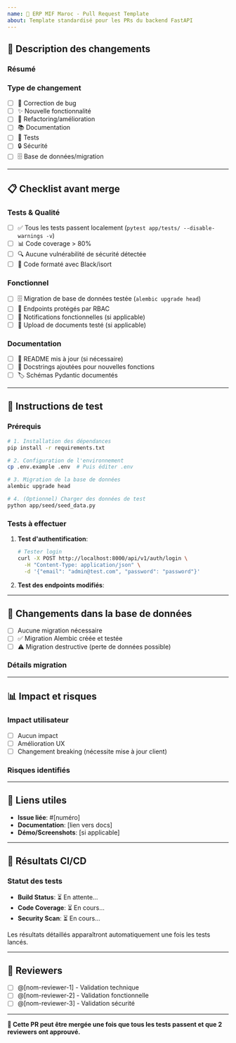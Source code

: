 ```yaml
---
name: 🚀 ERP MIF Maroc - Pull Request Template
about: Template standardisé pour les PRs du backend FastAPI
---
```


## 🎯 **Description des changements**

### Résumé
<!-- Décrivez brièvement les changements apportés -->

### Type de changement
- [ ] 🐛 Correction de bug
- [ ] ✨ Nouvelle fonctionnalité  
- [ ] 🔧 Refactoring/amélioration
- [ ] 📚 Documentation
- [ ] 🧪 Tests
- [ ] 🔒 Sécurité
- [ ] 🗄️ Base de données/migration

---

## 📋 **Checklist avant merge**

### Tests & Qualité
- [ ] ✅ Tous les tests passent localement (`pytest app/tests/ --disable-warnings -v`)
- [ ] 📊 Code coverage > 80%
- [ ] 🔍 Aucune vulnérabilité de sécurité détectée
- [ ] 🎨 Code formaté avec Black/isort

### Fonctionnel  
- [ ] 🗄️ Migration de base de données testée (`alembic upgrade head`)
- [ ] 🔐 Endpoints protégés par RBAC
- [ ] 📧 Notifications fonctionnelles (si applicable)
- [ ] 📁 Upload de documents testé (si applicable)

### Documentation
- [ ] 📝 README mis à jour (si nécessaire)
- [ ] 📖 Docstrings ajoutées pour nouvelles fonctions
- [ ] 🏷️ Schémas Pydantic documentés

---

## 🧪 **Instructions de test**

### Prérequis
```bash
# 1. Installation des dépendances
pip install -r requirements.txt

# 2. Configuration de l'environnement
cp .env.example .env  # Puis éditer .env

# 3. Migration de la base de données
alembic upgrade head

# 4. (Optionnel) Charger des données de test
python app/seed/seed_data.py
```

### Tests à effectuer
<!-- Décrivez les tests manuels spécifiques à effectuer -->

1. **Test d'authentification**:
   ```bash
   # Tester login
   curl -X POST http://localhost:8000/api/v1/auth/login \
     -H "Content-Type: application/json" \
     -d '{"email": "admin@test.com", "password": "password"}'
   ```

2. **Test des endpoints modifiés**:
   <!-- Listez les endpoints à tester manuellement -->

---

## 🔄 **Changements dans la base de données**

- [ ] Aucune migration nécessaire
- [ ] ✅ Migration Alembic créée et testée
- [ ] ⚠️ Migration destructive (perte de données possible)

### Détails migration
<!-- Si migration, décrivez les changements de schéma -->

---

## 📊 **Impact et risques**

### Impact utilisateur
- [ ] Aucun impact
- [ ] Amélioration UX
- [ ] Changement breaking (nécessite mise à jour client)

### Risques identifiés
<!-- Listez les risques potentiels et mesures de mitigation -->

---

## 🔗 **Liens utiles**

- **Issue liée**: #[numéro]
- **Documentation**: [lien vers docs]
- **Démo/Screenshots**: [si applicable]

---

## 🤖 **Résultats CI/CD**

<!-- Cette section sera automatiquement mise à jour par GitHub Actions -->

### Statut des tests
- **Build Status**: ⏳ En attente...
- **Code Coverage**: ⏳ En cours...
- **Security Scan**: ⏳ En cours...

Les résultats détaillés apparaîtront automatiquement une fois les tests lancés.

---

## 👥 **Reviewers**

<!-- @mentionnez les personnes qui doivent reviewer -->
- [ ] @[nom-reviewer-1] - Validation technique
- [ ] @[nom-reviewer-2] - Validation fonctionnelle  
- [ ] @[nom-reviewer-3] - Validation sécurité

---

**🚦 Cette PR peut être mergée une fois que tous les tests passent et que 2 reviewers ont approuvé.**
